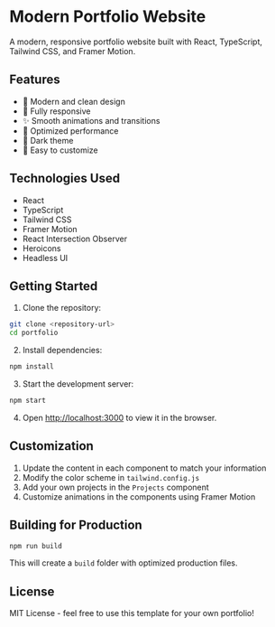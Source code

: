 # Modern Portfolio Website

A modern, responsive portfolio website built with React, TypeScript, Tailwind CSS, and Framer Motion.

## Features

- 🎨 Modern and clean design
- 📱 Fully responsive
- ✨ Smooth animations and transitions
- 🎯 Optimized performance
- 🌙 Dark theme
- 📝 Easy to customize

## Technologies Used

- React
- TypeScript
- Tailwind CSS
- Framer Motion
- React Intersection Observer
- Heroicons
- Headless UI

## Getting Started

1. Clone the repository:
```bash
git clone <repository-url>
cd portfolio
```

2. Install dependencies:
```bash
npm install
```

3. Start the development server:
```bash
npm start
```

4. Open [http://localhost:3000](http://localhost:3000) to view it in the browser.

## Customization

1. Update the content in each component to match your information
2. Modify the color scheme in `tailwind.config.js`
3. Add your own projects in the `Projects` component
4. Customize animations in the components using Framer Motion

## Building for Production

```bash
npm run build
```

This will create a `build` folder with optimized production files.

## License

MIT License - feel free to use this template for your own portfolio! 